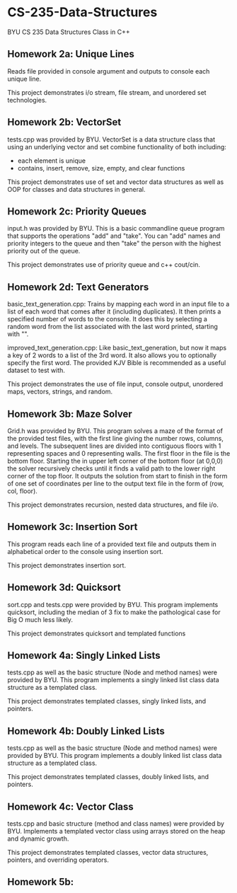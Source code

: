 # CS-235-Data-Structures
BYU CS 235 Data Structures Class in C++

## Homework 2a: Unique Lines
Reads file provided in console argument and outputs to console each unique line.

This project demonstrates i/o stream, file stream, and unordered set technologies.

## Homework 2b: VectorSet
tests.cpp was provided by BYU.
VectorSet is a data structure class that using an underlying vector and set combine functionality of both including:
- each element is unique
- contains, insert, remove, size, empty, and clear functions

This project demonstrates use of set and vector data structures as well as OOP for classes and data structures in general.

## Homework 2c: Priority Queues
input.h was provided by BYU.
This is a basic commandline queue program that supports the operations "add" and "take". You can "add" names and priority integers to the queue and then "take" the person with the highest priority out of the queue.

This project demonstrates use of priority queue and c++ cout/cin.

## Homework 2d: Text Generators
basic_text_generation.cpp: Trains by mapping each word in an input file to a list of each word that comes after it (including duplicates). It then prints a specified number of words to the console. It does this by selecting a random word from the list associated with the last word printed, starting with "".

improved_text_generation.cpp: Like basic_text_generation, but now it maps a key of 2 words to a list of the 3rd word. It also allows you to optionally specify the first word. The provided KJV Bible is recommended as a useful dataset to test with.

This project demonstrates the use of file input, console output, unordered maps, vectors, strings, and random.

## Homework 3b: Maze Solver
Grid.h was provided by BYU.
This program solves a maze of the format of the provided test files, with the first line giving the number rows, columns, and levels. The subsequent lines are divided into contiguous floors with 1 representing spaces and 0 representing walls. The first floor in the file is the bottom floor. Starting the in upper left corner of the bottom floor (at 0,0,0) the solver recursively checks until it finds a valid path to the lower right corner of the top floor. It outputs the solution from start to finish in the form of one set of coordinates per line to the output text file in the form of (row, col, floor).

This project demonstrates recursion, nested data structures, and file i/o.

## Homework 3c: Insertion Sort
This program reads each line of a provided text file and outputs them in alphabetical order to the console using insertion sort.

This project demonstrates insertion sort.

## Homework 3d: Quicksort
sort.cpp and tests.cpp were provided by BYU.
This program implements quicksort, including the median of 3 fix to make the pathological case for Big O much less likely.

This project demonstrates quicksort and templated functions

## Homework 4a: Singly Linked Lists
tests.cpp as well as the basic structure (Node and method names) were provided by BYU.
This program implements a singly linked list class data structure as a templated class.

This project demonstrates templated classes, singly linked lists, and pointers.

## Homework 4b: Doubly Linked Lists
tests.cpp as well as the basic structure (Node and method names) were provided by BYU.
This program implements a doubly linked list class data structure as a templated class.

This project demonstrates templated classes, doubly linked lists, and pointers.

## Homework 4c: Vector Class
tests.cpp and basic structure (method and class names) were provided by BYU.
Implements a templated vector class using arrays stored on the heap and dynamic growth.

This project demonstrates templated classes, vector data structures, pointers, and overriding operators.

## Homework 5b: 

